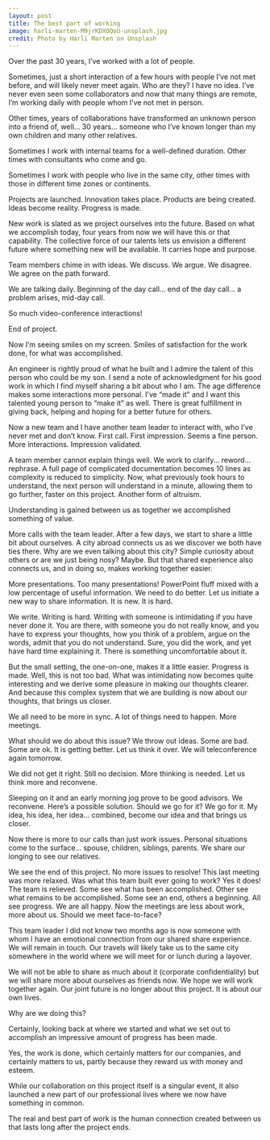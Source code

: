 ```yaml
---
layout: post
title: The best part of working
image: harli-marten-M9jrKDXOQoU-unsplash.jpg
credit: Photo by Harli Marten on Unsplash
---
```

Over the past 30 years, I’ve worked with a lot of people.

Sometimes, just a short interaction of a few hours with people I’ve not met before, and will likely never meet again. Who are they? I have no idea. I’ve never even seen some collaborators and now that many things are remote, I’m working daily with people whom I’ve not met in person.

Other times, years of collaborations have transformed an unknown person into a friend of, well… 30 years… someone who I’ve known longer than my own children and many other relatives.

Sometimes I work with internal teams for a well-defined duration. Other times with consultants who come and go.

Sometimes I work with people who live in the same city, other times with those in different time zones or continents.

Projects are launched. Innovation takes place. Products are being created. Ideas become reality. Progress is made.

New work is slated as we project ourselves into the future. Based on what we accomplish today, four years from now we will have this or that capability. The collective force of our talents lets us envision a different future where something new will be available. It carries hope and purpose.

Team members chime in with ideas. We discuss. We argue. We disagree. We agree on the path forward.

We are talking daily. Beginning of the day call… end of the day call… a problem arises, mid-day call.

So much video-conference interactions!

End of project.

Now I’m seeing smiles on my screen. Smiles of satisfaction for the work done, for what was accomplished.

An engineer is rightly proud of what he built and I admire the talent of this person who could be my son. I send a note of acknowledgment for his good work in which I find myself sharing a bit about who I am. The age difference makes some interactions more personal. I’ve “made it” and I want this talented young person to “make it” as well. There is great fulfillment in giving back, helping and hoping for a better future for others.

Now a new team and I have another team leader to interact with, who I’ve never met and don’t know. First call. First impression. Seems a fine person. More interactions. Impression validated.

A team member cannot explain things well. We work to clarify… reword... rephrase. A full page of complicated documentation becomes 10 lines as complexity is reduced to simplicity. Now, what previously took hours to understand, the next person will understand in a minute, allowing them to go further, faster on this project. Another form of altruism.

Understanding is gained between us as together we accomplished something of value.

More calls with the team leader. After a few days, we start to share a little bit about ourselves. A city abroad connects us as we discover we both have ties there. Why are we even talking about this city? Simple curiosity about others or are we just being nosy? Maybe. But that shared experience also connects us, and in doing so, makes working together easier.

More presentations. Too many presentations! PowerPoint fluff mixed with a low percentage of useful information. We need to do better. Let us initiate a new way to share information. It is new. It is hard.

We write. Writing is hard. Writing with someone is intimidating if you have never done it. You are there, with someone you do not really know, and you have to express your thoughts, how you think of a problem, argue on the words, admit that you do not understand. Sure, you did the work, and yet have hard time explaining it. There is something uncomfortable about it.

But the small setting, the one-on-one, makes it a little easier. Progress is made. Well, this is not too bad. What was intimidating now becomes quite interesting and we derive some pleasure in making our thoughts clearer. And because this complex system that we are building is now about our thoughts, that brings us closer.

We all need to be more in sync. A lot of things need to happen. More meetings.

What should we do about this issue? We throw out ideas. Some are bad. Some are ok. It is getting better. Let us think it over. We will teleconference again tomorrow.

We did not get it right. Still no decision. More thinking is needed. Let us think more and reconvene.

Sleeping on it and an early morning jog prove to be good advisors. We reconvene. Here’s a possible solution. Should we go for it? We go for it. My idea, his idea, her idea… combined, become our idea and that brings us closer.

Now there is more to our calls than just work issues. Personal situations come to the surface… spouse, children, siblings, parents. We share our longing to see our relatives.

We see the end of this project. No more issues to resolve! This last meeting was more relaxed. Was what this team built ever going to work? Yes it does! The team is relieved. Some see what has been accomplished. Other see what remains to be accomplished. Some see an end, others a beginning. All see progress. We are all happy. Now the meetings are less about work, more about us. Should we meet face-to-face?

This team leader I did not know two months ago is now someone with whom I have an emotional connection from our shared share experience. We will remain in touch. Our travels will likely take us to the same city somewhere in the world where we will meet for or lunch during a layover.

We will not be able to share as much about it (corporate confidentiality) but we will share more about ourselves as friends now. We hope we will work together again. Our joint future is no longer about this project. It is about our own lives.

Why are we doing this?

Certainly, looking back at where we started and what we set out to accomplish an impressive amount of progress has been made.

Yes, the work is done, which certainly matters for our companies, and certainly matters to us, partly because they reward us with money and esteem.

While our collaboration on this project itself is a singular event, it also launched a new part of our professional lives where we now have something in common.

The real and best part of work is the human connection created between us that lasts long after the project ends.